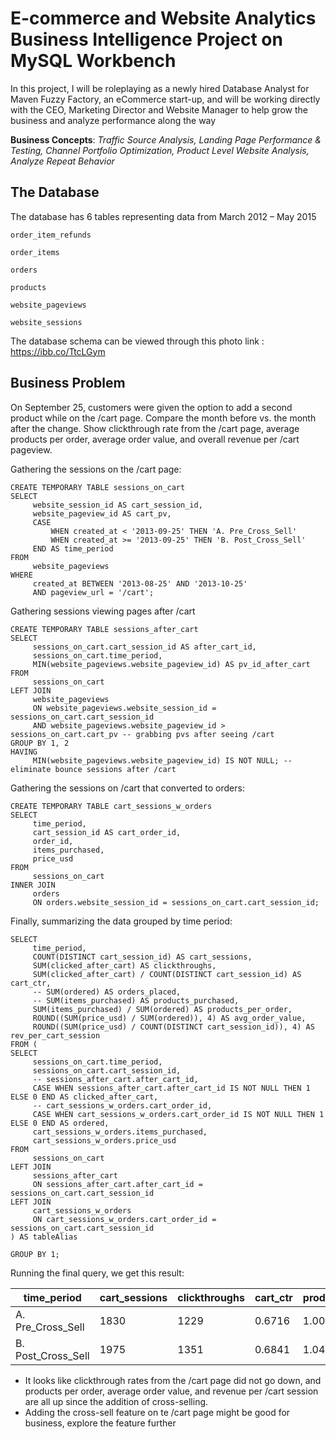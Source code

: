 # E-commerce and Website Analytics Business Intelligence Project on MySQL Workbench

In this project, I will be roleplaying as a newly hired Database Analyst for Maven Fuzzy Factory, an eCommerce start-up, and will be working directly with the CEO, Marketing Director and Website Manager to help grow the business and analyze performance along the way 

**Business Concepts**: *Traffic Source Analysis, Landing Page Performance & Testing, Channel Portfolio Optimization, Product Level Website Analysis, Analyze Repeat Behavior*  

## The Database
The database has 6 tables representing data from March 2012 – May 2015 

	order_item_refunds 

	order_items 

	orders 

	products 

	website_pageviews 

	website_sessions 

The database schema can be viewed through this photo link : https://ibb.co/TtcLGym

## Business Problem

On September 25, customers were given the option to add a second product while on the /cart page. Compare the month before vs. the month after the change. Show clickthrough rate from the /cart page, average products per order, average order value, and overall revenue per /cart pageview.

Gathering the sessions on the /cart page:
```mysql
CREATE TEMPORARY TABLE sessions_on_cart
SELECT
	 website_session_id AS cart_session_id,
	 website_pageview_id AS cart_pv,
	 CASE
		 WHEN created_at < '2013-09-25' THEN 'A. Pre_Cross_Sell'
		 WHEN created_at >= '2013-09-25' THEN 'B. Post_Cross_Sell'
	 END AS time_period
FROM 
	 website_pageviews
WHERE 
	 created_at BETWEEN '2013-08-25' AND '2013-10-25'
	 AND pageview_url = '/cart';
```

Gathering sessions viewing pages after /cart
```mysql
CREATE TEMPORARY TABLE sessions_after_cart
SELECT
	 sessions_on_cart.cart_session_id AS after_cart_id,
	 sessions_on_cart.time_period,
	 MIN(website_pageviews.website_pageview_id) AS pv_id_after_cart
FROM 
	 sessions_on_cart
LEFT JOIN 
	 website_pageviews
	 ON website_pageviews.website_session_id = sessions_on_cart.cart_session_id
	 AND website_pageviews.website_pageview_id > sessions_on_cart.cart_pv -- grabbing pvs after seeing /cart
GROUP BY 1, 2
HAVING 
	 MIN(website_pageviews.website_pageview_id) IS NOT NULL; -- eliminate bounce sessions after /cart
```

Gathering the sessions on /cart that converted to orders:
```mysql
CREATE TEMPORARY TABLE cart_sessions_w_orders
SELECT
	 time_period,
	 cart_session_id AS cart_order_id,
	 order_id,
	 items_purchased,
	 price_usd
FROM 
	 sessions_on_cart
INNER JOIN 
	 orders
	 ON orders.website_session_id = sessions_on_cart.cart_session_id;
```

Finally, summarizing the data grouped by time period:
```mysql
SELECT
	 time_period,
	 COUNT(DISTINCT cart_session_id) AS cart_sessions,
	 SUM(clicked_after_cart) AS clickthroughs,
	 SUM(clicked_after_cart) / COUNT(DISTINCT cart_session_id) AS cart_ctr,
	 -- SUM(ordered) AS orders_placed,
	 -- SUM(items_purchased) AS products_purchased,
	 SUM(items_purchased) / SUM(ordered) AS products_per_order,
	 ROUND((SUM(price_usd) / SUM(ordered)), 4) AS avg_order_value,
	 ROUND((SUM(price_usd) / COUNT(DISTINCT cart_session_id)), 4) AS rev_per_cart_session
FROM (
SELECT
	 sessions_on_cart.time_period,
	 sessions_on_cart.cart_session_id,
	 -- sessions_after_cart.after_cart_id,
	 CASE WHEN sessions_after_cart.after_cart_id IS NOT NULL THEN 1 ELSE 0 END AS clicked_after_cart,
	 -- cart_sessions_w_orders.cart_order_id,
	 CASE WHEN cart_sessions_w_orders.cart_order_id IS NOT NULL THEN 1 ELSE 0 END AS ordered,
	 cart_sessions_w_orders.items_purchased,
	 cart_sessions_w_orders.price_usd
FROM 
	 sessions_on_cart
LEFT JOIN 
	 sessions_after_cart
	 ON sessions_after_cart.after_cart_id = sessions_on_cart.cart_session_id
LEFT JOIN 
	 cart_sessions_w_orders
	 ON cart_sessions_w_orders.cart_order_id = sessions_on_cart.cart_session_id
) AS tableAlias

GROUP BY 1;
```

Running the final query, we get this result:

| time_period       | cart_sessions | clickthroughs | cart_ctr | products_per_order | avg_order_value | rev_per_cart_session |
|-------------------|---------------|---------------|----------|--------------------|-----------------|----------------------|
| A. Pre_Cross_Sell | 1830          | 1229          | 0.6716   | 1.0000             | 51.4164         | 18.3188              |
| B. Post_Cross_Sell| 1975          | 1351          | 0.6841   | 1.0447             | 54.2518         | 18.4319              |

- It looks like clickthrough rates from the /cart page did not go down, and products per order, average order value, and revenue per /cart session are all up since the addition of cross-selling.
- Adding the cross-sell feature on te /cart page might be good for business, explore the feature further






